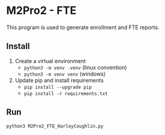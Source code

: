 # M2Pro2 - FTE
This program is used to generate enrollment and FTE reports.

## Install
1. Create a virtual environment
    - `python3 -m venv .venv` (linux convention)
    - `python3 -m venv venv` (windows)
2. Update pip and install requirements
    - `pip install --upgrade pip`
    - `pip install -r requirements.txt`

## Run
`python3 M2Pro2_FTE_HarleyCoughlin.py`
